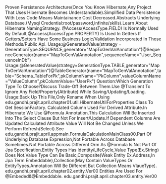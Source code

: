 Proven Persistence Architecture(Once You Know Hibernate,Any Project That Uses Hibernate Becomes Understandable).Simplified Data Persistence With Less Code Means Maintainance Cost Decreased.Abstracts Underlying Database.(Mysql Credential:root/password,infinite/skills).Learn About Hibernate NamingStrategy.
@Access(AccessType.FIELD) Is Normally Used By Default,@Access(AccessType.PROPERTY) Is Used In Getters If Getters/Setters Have Some Business Logic/Validation Incorporated In Those Methods/Public Api.
Usage:@GeneratedValue(strategy = GenerationType.SEQUENCE,generator="MapToGenValAnnotation")@SequenceGenerator(name="MapToGenValAnnotation",sequenceName="User_SequenceInDb")
Usage:@GeneratedValue(strategy=GenerationType.TABLE,generator="MapToGenValAnnotation")@TableGenerator(name="MapToGenValAnnotation",table="Schema_TableForPk",pkColumnName="PkColumn",valueColumnName="ValueColumn",pkColumnValue="UserPk")
Question:Which Generation Type To Choose?Discuss Trade-Off Between Them.Use @Transient To Ignore Any Field/Property(Attribute) While Saving/Updating/Loading.
Usage:Back Up This File,Only Rename When Using edu.gandhi.prajit.april.chapter01.util.HibernateUtilForProperties Class To Get SessionFactory. Calculated Column Used For Derived Attribute.In Hibernate We Use @Formula Annotation.This Calculation Will Be Inserted Into The Select Clause But Not For Insert/Update.If Dependent Columns Are Updated Calculated Attribute Value Will Not Be Changed Unless We Perform Refresh(Select).See edu.gandhi.prajit.april.appmain.FormulaCalculationMainClass00.Part Of Underlying Database Expression,Not Portable Across Database Sometimes.Not Portable Across Different Orm As @Formula Is Not Part Of Jpa Specification.Entity Types Has Identity/LifeCycle,Value Type(Ex.String) Does Not.Value Type Can Be Basic,Composite(Weak Entity Ex.Address,In Jpa Term Embeddable),Collection(May Contain ValueTypes Or EntityTypes.Annotation Will Be Different But Collection Means VlaueType).
edu.gandhi.prajit.april.chapter02.entity.Ver00 Entities Are Used For @Embeded&@Embeddable. edu.gandhi.prajit.april.chapter03.entity.Ver00